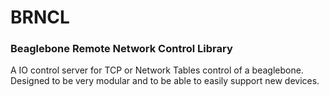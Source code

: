 BRNCL
=====
### Beaglebone Remote Network Control Library

A IO control server for TCP or Network Tables control of a beaglebone. Designed to be
very modular and to be able to easily support new devices.